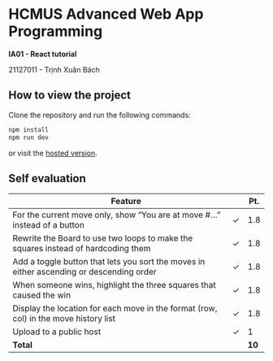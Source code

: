 # HCMUS Advanced Web App Programming

**IA01 - React tutorial**

21127011 - Trịnh Xuân Bách

## How to view the project

Clone the repository and run the following commands:

```bash
npm install
npm run dev
```

or visit the [hosted version](http://localhost:5173/IA01-React-Tutorial/).

## Self evaluation

<table>
    <thead>
        <tr>
            <th colspan=2>Feature</th>
            <th>Pt.</th>
        </tr>
    </thead>
    <tbody>
        <tr>
            <td>For the current move only, show “You are at move #…” instead of a button</td>
            <td>&check;</td>
            <td>1.8</td>
        </tr>
        <tr>
            <td>Rewrite the Board to use two loops to make the squares instead of hardcoding them</td>
            <td>&check;</td>
            <td>1.8</td>
        </tr>
        <tr>
            <td>Add a toggle button that lets you sort the moves in either ascending or descending order</td>
            <td>&check;</td>
            <td>1.8</td>
        </tr>
        <tr>
            <td>When someone wins, highlight the three squares that caused the win</td>
            <td>&check;</td>
            <td>1.8</td>
        </tr>
        <tr>
            <td>Display the location for each move in the format (row, col) in the move history list</td>
            <td>&check;</td>
            <td>1.8</td>
        </tr>
        <tr>
            <td>Upload to a public host</td>
            <td>&check;</td>
            <td aligncenter>1</td>
        </tr>
        <tr>
            <td colspan=2 aligncenter><strong>Total</strong></td>
            <td><strong>10</strong></td>
        </tr>
    </tbody>
</table>

